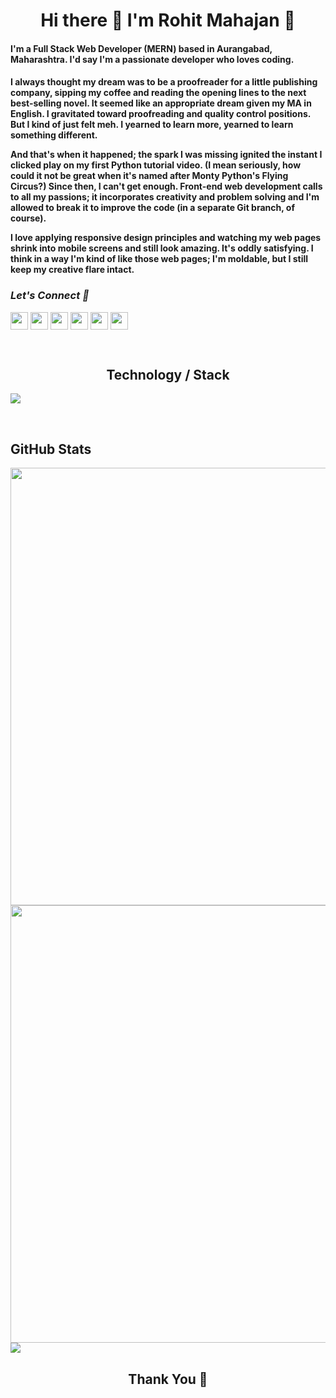  <h1 align="center"> Hi there 👋 I'm Rohit Mahajan 🤖</h1>

<h4 align="left">I'm a Full Stack Web Developer (MERN) based in Aurangabad, Maharashtra. I'd say I'm a passionate developer who loves coding. </h4>
<h4 align="left">  I always thought my dream was to be a proofreader for a little publishing company, sipping my coffee and reading the opening lines to the next best-selling novel. It seemed like an appropriate dream given my MA in English. I gravitated toward proofreading and quality control positions. But I kind of just felt meh. I yearned to learn more, yearned to learn something different.

And that's when it happened; the spark I was missing ignited the instant I clicked play on my first Python tutorial video. (I mean seriously, how could it not be great when it's named after Monty Python's Flying Circus?) Since then, I can't get enough. Front-end web development calls to all my passions; it incorporates creativity and problem solving and I'm allowed to break it to improve the code (in a separate Git branch, of course).

I love applying responsive design principles and watching my web pages shrink into mobile screens and still look amazing. It's oddly satisfying. I think in a way I'm kind of like those web pages; I'm moldable, but I still keep my creative flare intact.</h4>

<h3 align="left"><i>Let's Connect 🤖</i></h3>

<a href="https://www.linkedin.com/in/imrohitmahajan/" target="blank"><img align="center" src="https://cdn-icons.flaticon.com/png/512/3536/premium/3536505.png?token=exp=1649789617~hmac=f955cd304c934a9da77256d5ecdf0b64" height="28"/></a>
<a href="https://twitter.com/r4rohit15" target="blank"><img align="center" src="https://cdn-icons.flaticon.com/png/512/4494/premium/4494477.png?token=exp=1649789617~hmac=6372527d9ca682ac99ffd5dccb5e1fe4" height="28" /></a>
<a href="https://www.facebook.com/R4rohitm" target="blank"><img align="center" src="https://cdn-icons-png.flaticon.com/512/174/174848.png" height="28"/></a>
<a href="https://www.instagram.com/imrohitmahajan/" target="blank"><img align="center" src="https://cdn-icons-png.flaticon.com/512/1409/1409946.png" height="28" /></a>
<a href="mailto:r4rohit@gmail.com" target="blank"><img align="center" src="https://cdn-icons.flaticon.com/png/512/3178/premium/3178283.png?token=exp=1649790072~hmac=ca3652e53b09b39c892a426ccc0aa196" height="28" /></a>
<a href="tel:+91-9673216067" target="blank"><img align="center" src="https://cdn-icons-png.flaticon.com/512/724/724664.png" height="28" /></a>


<p>&nbsp;</p>

<h2 align="center"> Technology / Stack</h2>

<img src="https://imgur.com/VtzMu7P.png">
<p>&nbsp;</p>

<h4 align="center"> </h4>

<h2 align="left"> GitHub Stats</h2>


<img align="center" src="https://github-readme-stats.vercel.app/api?username=R4rohitm&show_icons=true&theme=city_lights" width="700">


<img align="center" src="https://github-readme-streak-stats.herokuapp.com?user=R4rohitm&theme=city-lights&date_format=M%20j%5B%2C%20Y%5D&fire=DD1919&dates=DDDDD5" width="700"/>

<img align="center" src="https://github-readme-stats.vercel.app/api/top-langs/?username=R4rohitm&layout=compact" />

<h2 align="center"> Thank You 🙏</h2>

<!--
**R4rohitm/R4rohitm** is a ✨ _special_ ✨ repository because its `README.md` (this file) appears on your GitHub profile.

Here are some ideas to get you started:

- 🔭 I’m currently working on ...
- 🌱 I’m currently learning ...
- 👯 I’m looking to collaborate on ...
- 🤔 I’m looking for help with ...
- 💬 Ask me about ...
- 📫 How to reach me: ...
- 😄 Pronouns: ...
- ⚡ Fun fact: ...
-->
